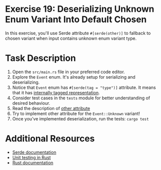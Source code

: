 # Exercise 19: Deserializing Unknown Enum Variant Into Default Chosen

In this exercise, you'll use Serde attribute `#[serde(other)]` to fallback to chosen variant when input contains unknown enum variant type.

# Task Description

1. Open the `src/main.rs` file in your preferred code editor.
2. Explore the `Event` enum. It's already setup for serializing and deserializing.
3. Notice that `Event` enum has `#[serde(tag = "type")]` attribute. It means that it has [internally tagged representation](https://serde.rs/enum-representations.html#internally-tagged).
4. Consider test cases in the `tests` module for better understanding of desired behaviour.
5. Read the description of [other attribute](https://serde.rs/variant-attrs.html#other)
6. Try to implement other attribute for the `Event::Unknown` variant!
7. Once you've implemented deserialization, run the tests: `cargo test`

# Additional Resources

* [Serde documentation](https://serde.rs/)
* [Unit testing in Rust](https://doc.rust-lang.org/rust-by-example/testing/unit_testing.html)
* [Rust documentation](https://www.rust-lang.org/learn)

